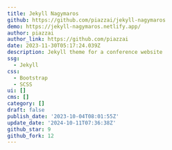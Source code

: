 ```yaml
---
title: Jekyll Nagymaros
github: https://github.com/piazzai/jekyll-nagymaros
demo: https://jekyll-nagymaros.netlify.app/
author: piazzai
author_link: https://github.com/piazzai
date: 2023-11-30T05:17:24.039Z
description: Jekyll theme for a conference website
ssg:
  - Jekyll
css:
  - Bootstrap
  - SCSS
ui: []
cms: []
category: []
draft: false
publish_date: '2023-10-04T08:01:55Z'
update_date: '2024-10-11T07:36:38Z'
github_star: 9
github_fork: 12
---
```

